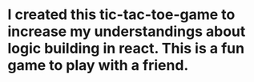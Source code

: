 # I created this tic-tac-toe-game to increase my understandings about logic building in react. This is a fun game to play with a friend.

